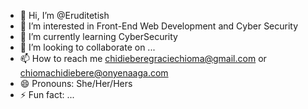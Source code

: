 - 👋 Hi, I’m @Eruditetish
- 👀 I’m interested in Front-End Web Development and Cyber Security 
- 🌱 I’m currently learning CyberSecurity
- 💞️ I’m looking to collaborate on ...
- 📫 How to reach me chidieberegraciechioma@gmail.com or chiomachidiebere@onyenaaga.com 
- 😄 Pronouns: She/Her/Hers
- ⚡ Fun fact: ...

<!---
Eruditetish/Eruditetish is a ✨ special ✨ repository because its `README.md` (this file) appears on your GitHub profile.
You can click the Preview link to take a look at your changes.
--->
